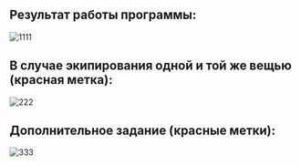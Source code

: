 ## Результат работы программы:
![1111](https://user-images.githubusercontent.com/93983025/198357572-ce83082e-1a6d-4d13-8c8d-410880c5bd63.jpg)
## В случае экипирования одной и той же вещью (красная метка):
![222](https://user-images.githubusercontent.com/93983025/198358302-e3e88f99-c635-45a4-9233-ac40975e3031.jpg)
## Дополнительное задание (красные метки):
![333](https://user-images.githubusercontent.com/93983025/198544200-8bc20538-4673-459e-b47b-05d61fc2cb75.jpg)
